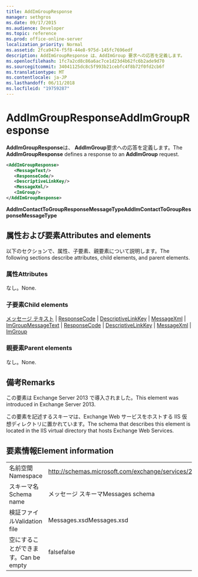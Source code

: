 ```yaml
---
title: AddImGroupResponse
manager: sethgros
ms.date: 09/17/2015
ms.audience: Developer
ms.topic: reference
ms.prod: office-online-server
localization_priority: Normal
ms.assetid: 2fca9474-f5f8-44e8-975d-145fc7696edf
description: AddImGroupResponse は、AddImGroup 要求への応答を定義します。
ms.openlocfilehash: 1fc7a2cd8c86a6ac7ce1d23d4b62fc6b2ade9d70
ms.sourcegitcommit: 34041125dc8c5f993b21cebfc4f8b72f0fd2cb6f
ms.translationtype: MT
ms.contentlocale: ja-JP
ms.lasthandoff: 06/11/2018
ms.locfileid: "19759287"
---
```

# <a name="addimgroupresponse"></a><span data-ttu-id="e3261-103">AddImGroupResponse</span><span class="sxs-lookup"><span data-stu-id="e3261-103">AddImGroupResponse</span></span>

<span data-ttu-id="e3261-104">**AddImGroupResponse**は、 **AddImGroup**要求への応答を定義します。</span><span class="sxs-lookup"><span data-stu-id="e3261-104">The **AddImGroupResponse** defines a response to an **AddImGroup** request.</span></span> 
  
```XML
<AddImGroupResponse>
   <MessageText/>
   <ResponseCode/>
   <DescriptiveLinkKey/>
   <MessageXml/>
   <ImGroup/>
</AddImGroupResponse>
```

 <span data-ttu-id="e3261-105">**AddImContactToGroupResponseMessageType**</span><span class="sxs-lookup"><span data-stu-id="e3261-105">**AddImContactToGroupResponseMessageType**</span></span>
## <a name="attributes-and-elements"></a><span data-ttu-id="e3261-106">属性および要素</span><span class="sxs-lookup"><span data-stu-id="e3261-106">Attributes and elements</span></span>

<span data-ttu-id="e3261-107">以下のセクションで、属性、子要素、親要素について説明します。</span><span class="sxs-lookup"><span data-stu-id="e3261-107">The following sections describe attributes, child elements, and parent elements.</span></span>
  
### <a name="attributes"></a><span data-ttu-id="e3261-108">属性</span><span class="sxs-lookup"><span data-stu-id="e3261-108">Attributes</span></span>

<span data-ttu-id="e3261-109">なし。</span><span class="sxs-lookup"><span data-stu-id="e3261-109">None.</span></span>
  
### <a name="child-elements"></a><span data-ttu-id="e3261-110">子要素</span><span class="sxs-lookup"><span data-stu-id="e3261-110">Child elements</span></span>

<span data-ttu-id="e3261-111">[メッセージ テキスト](messagetext.md) | [ResponseCode](responsecode.md) | [DescriptiveLinkKey](descriptivelinkkey.md) | [MessageXml](messagexml.md) | [ImGroup](imgroup.md)</span><span class="sxs-lookup"><span data-stu-id="e3261-111">[MessageText](messagetext.md) | [ResponseCode](responsecode.md) | [DescriptiveLinkKey](descriptivelinkkey.md) | [MessageXml](messagexml.md) | [ImGroup](imgroup.md)</span></span>
  
### <a name="parent-elements"></a><span data-ttu-id="e3261-112">親要素</span><span class="sxs-lookup"><span data-stu-id="e3261-112">Parent elements</span></span>

<span data-ttu-id="e3261-113">なし。</span><span class="sxs-lookup"><span data-stu-id="e3261-113">None.</span></span>
  
## <a name="remarks"></a><span data-ttu-id="e3261-114">備考</span><span class="sxs-lookup"><span data-stu-id="e3261-114">Remarks</span></span>

<span data-ttu-id="e3261-115">この要素は Exchange Server 2013 で導入されました。</span><span class="sxs-lookup"><span data-stu-id="e3261-115">This element was introduced in Exchange Server 2013.</span></span>
  
<span data-ttu-id="e3261-116">この要素を記述するスキーマは、Exchange Web サービスをホストする IIS 仮想ディレクトリに置かれています。</span><span class="sxs-lookup"><span data-stu-id="e3261-116">The schema that describes this element is located in the IIS virtual directory that hosts Exchange Web Services.</span></span>
  
## <a name="element-information"></a><span data-ttu-id="e3261-117">要素情報</span><span class="sxs-lookup"><span data-stu-id="e3261-117">Element information</span></span>

|||
|:-----|:-----|
|<span data-ttu-id="e3261-118">名前空間</span><span class="sxs-lookup"><span data-stu-id="e3261-118">Namespace</span></span>  <br/> |http://schemas.microsoft.com/exchange/services/2006/messages  <br/> |
|<span data-ttu-id="e3261-119">スキーマ名</span><span class="sxs-lookup"><span data-stu-id="e3261-119">Schema name</span></span>  <br/> |<span data-ttu-id="e3261-120">メッセージ スキーマ</span><span class="sxs-lookup"><span data-stu-id="e3261-120">Messages schema</span></span>  <br/> |
|<span data-ttu-id="e3261-121">検証ファイル</span><span class="sxs-lookup"><span data-stu-id="e3261-121">Validation file</span></span>  <br/> |<span data-ttu-id="e3261-122">Messages.xsd</span><span class="sxs-lookup"><span data-stu-id="e3261-122">Messages.xsd</span></span>  <br/> |
|<span data-ttu-id="e3261-123">空にすることができます。</span><span class="sxs-lookup"><span data-stu-id="e3261-123">Can be empty</span></span>  <br/> |<span data-ttu-id="e3261-124">false</span><span class="sxs-lookup"><span data-stu-id="e3261-124">false</span></span>  <br/> |
   

